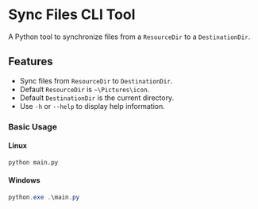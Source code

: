# Sync Files CLI Tool

A Python tool to synchronize files from a `ResourceDir` to a `DestinationDir`.

## Features

- Sync files from `ResourceDir` to `DestinationDir`.
- Default `ResourceDir` is `~\Pictures\icon`.
- Default `DestinationDir` is the current directory.
- Use `-h` or `--help` to display help information.


### Basic Usage

#### Linux
```bash
python main.py
```

#### Windows

```ps1
python.exe .\main.py
```
